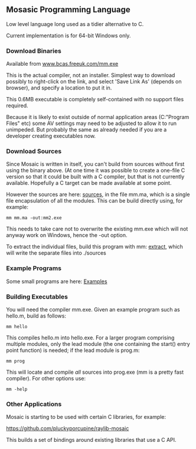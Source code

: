 ## Mosasic Programming Language

Low level language long used as a tidier alternative to C.

Current implementation is for 64-bit Windows only.


### Download Binaries

Available from www.bcas.freeuk.com/mm.exe

This is the actual compiler, not an installer. Simplest way to download possibly to right-click on the link, and select 'Save Link As' (depends on browser), and specify a location to put it in.

This 0.6MB executable is completely self-contained with no support files required.

Because it is likely to exist outside of normal application areas (C:\"Program Files" etc) some AV settings may need to be adjusted to allow it to run unimpeded. But probably the same as already needed if you are a developer creating executables now.

### Download Sources

Since Mosaic is written in itself, you can't build from sources without first using the binary above. (At one time it was possible to create a one-file C version so that it could be built with a C compiler, but that is not currently available. Hopefully a C target can be made available at some point.

However the sources are here: [sources](../sources), in the file mm.ma, which is a single file encapsulation of all the modules. This can be build directly using, for example:

    mm mm.ma -out:mm2.exe

This needs to take care not to overwrite the existing mm.exe which will not anyway work on Windows, hence the -out option.

To extract the individual files, build this program with mm: [extract](../Examples/extract.m), which will write the separate files into ./sources

### Example Programs

Some small programs are here: [Examples](../Examples)

### Building Executables

You will need the compiler mm.exe. Given an example program such as hello.m, build as follows:

    mm hello

This compiles hello.m into hello.exe. For a larger program comprising multiple modules, only the lead module (the one containing the start() entry point function) is needed; if the lead module is prog.m:

    mm prog

This will locate and compile *all* sources into prog.exe (mm is a pretty fast compiler). For other options use:

    mm -help

### Other Applications

Mosaic is starting to be used with certain C libraries, for example:

https://github.com/pluckyporcupine/raylib-mosaic

This builds a set of bindings around existing libraries that use a C API.
